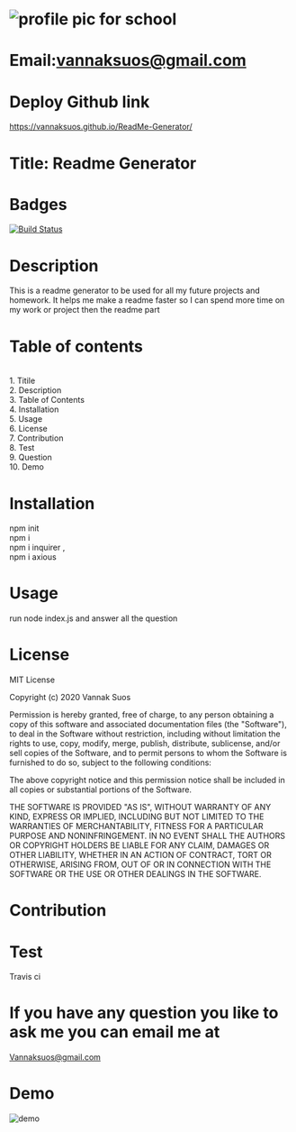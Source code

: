 
# ![profile pic for school](https://avatars1.githubusercontent.com/u/59664686?v=4)

# Email:vannaksuos@gmail.com

# Deploy Github link

https://vannaksuos.github.io/ReadMe-Generator/

# Title: Readme Generator

# Badges

[![Build Status](https://travis-ci.org/vannaksuos/ReadMe-Generator.svg?branch=master)](https://travis-ci.org/vannaksuos/ReadMe-Generator)
# Description
This is a readme generator to be used for all my future projects and homework. It helps me make a readme faster so I can spend more time on my work or project then the readme part

# Table of contents

<br/>1. Titile<br/>2. Description<br/>3. Table of Contents<br/>4. Installation<br/>5. Usage<br/>6. License<br/>7. Contribution<br/>8. Test<br/>9. Question<br/>10. Demo<br/>

# Installation

npm init <br> npm i <br> npm i inquirer ,<br> npm i axious

# Usage

run node index.js and answer all the question

# License

MIT License

Copyright (c) 2020 Vannak Suos

Permission is hereby granted, free of charge, to any person obtaining a copy of this software and associated documentation files (the "Software"), to deal in the Software without restriction, including without limitation the rights to use, copy, modify, merge, publish, distribute, sublicense, and/or sell copies of the Software, and to permit persons to whom the Software is furnished to do so, subject to the following conditions:

The above copyright notice and this permission notice shall be included in all copies or substantial portions of the Software.

THE SOFTWARE IS PROVIDED "AS IS", WITHOUT WARRANTY OF ANY KIND, EXPRESS OR IMPLIED, INCLUDING BUT NOT LIMITED TO THE WARRANTIES OF MERCHANTABILITY, FITNESS FOR A PARTICULAR PURPOSE AND NONINFRINGEMENT. IN NO EVENT SHALL THE AUTHORS OR COPYRIGHT HOLDERS BE LIABLE FOR ANY CLAIM, DAMAGES OR OTHER LIABILITY, WHETHER IN AN ACTION OF CONTRACT, TORT OR OTHERWISE, ARISING FROM, OUT OF OR IN CONNECTION WITH THE SOFTWARE OR THE USE OR OTHER DEALINGS IN THE SOFTWARE.

# Contribution


# Test

Travis ci

# If you have any question you like to ask me you can email me at

Vannaksuos@gmail.com

# Demo

![demo](https://user-images.githubusercontent.com/59664686/78210203-7456d780-7477-11ea-90bb-e693f0721386.gif)
